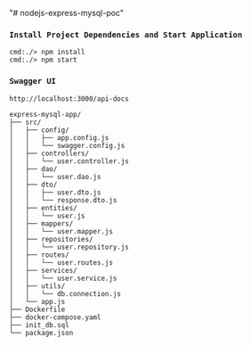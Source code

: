 "# nodejs-express-mysql-poc" 

### `Install Project Dependencies and Start Application`

    cmd:./> npm install
    cmd:./> npm start

### `Swagger UI`
    
    http://localhost:3000/api-docs


```
express-mysql-app/
├── src/
│   ├── config/
│   │   ├── app.config.js
│   │   └── swagger.config.js
│   ├── controllers/
│   │   └── user.controller.js
│   ├── dao/
│   │   └── user.dao.js
│   ├── dto/
│   │   ├── user.dto.js
│   │   └── response.dto.js
│   ├── entities/
│   │   └── user.js
│   ├── mappers/
│   │   └── user.mapper.js
│   ├── repositories/
│   │   └── user.repository.js
│   ├── routes/
│   │   └── user.routes.js
│   ├── services/
│   │   └── user.service.js
│   ├── utils/
│   │   └── db.connection.js
│   └── app.js
├── Dockerfile
├── docker-compose.yaml
├── init_db.sql
└── package.json

```
